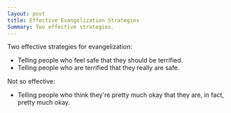 ```yaml
---
layout: post
title: Effective Evangelization Strategies
Summary: Two effective strategies.
---
```


Two effective strategies for evangelization:

 - Telling people who feel safe that they should be terrified.
 - Telling people who are terrified that they really are safe.

Not so effective:

 - Telling people who think they're pretty much okay that they are, in fact, pretty much okay.